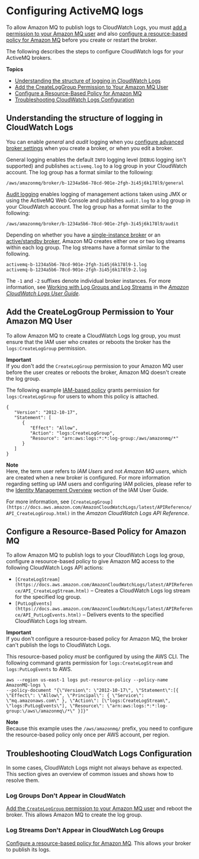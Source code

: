 # Configuring ActiveMQ logs<a name="configure-logging-monitoring-activemq"></a>

To allow Amazon MQ to publish logs to CloudWatch Logs, you must [add a permission to your Amazon MQ user](#security-logging-monitoring-configure-cloudwatch-permissions) and also [configure a resource\-based policy for Amazon MQ](#security-logging-monitoring-configure-cloudwatch-resource-permissions) before you create or restart the broker\.

The following describes the steps to configure CloudWatch logs for your ActiveMQ brokers\.

**Topics**
+ [Understanding the structure of logging in CloudWatch Logs](#security-logging-monitoring-configure-cloudwatch-structure)
+ [Add the CreateLogGroup Permission to Your Amazon MQ User](#security-logging-monitoring-configure-cloudwatch-permissions)
+ [Configure a Resource\-Based Policy for Amazon MQ](#security-logging-monitoring-configure-cloudwatch-resource-permissions)
+ [Troubleshooting CloudWatch Logs Configuration](#security-logging-monitoring-configure-cloudwatch-troubleshoot)

## Understanding the structure of logging in CloudWatch Logs<a name="security-logging-monitoring-configure-cloudwatch-structure"></a>

You can enable *general* and *audit* logging when you [configure advanced broker settings](amazon-mq-creating-configuring-broker.md#configure-advanced-broker-settings-console) when you create a broker, or when you edit a broker\.

General logging enables the default `INFO` logging level \(`DEBUG` logging isn't supported\) and publishes `activemq.log` to a log group in your CloudWatch account\. The log group has a format similar to the following:

```
/aws/amazonmq/broker/b-1234a5b6-78cd-901e-2fgh-3i45j6k178l9/general
```

[Audit logging](http://activemq.apache.org/audit-logging.html) enables logging of management actions taken using JMX or using the ActiveMQ Web Console and publishes `audit.log` to a log group in your CloudWatch account\. The log group has a format similar to the following:

```
/aws/amazonmq/broker/b-1234a5b6-78cd-901e-2fgh-3i45j6k178l9/audit
```

Depending on whether you have a [single\-instance broker](single-broker-deployment.md) or an [active/standby broker](active-standby-broker-deployment.md), Amazon MQ creates either one or two log streams within each log group\. The log streams have a format similar to the following\.

```
activemq-b-1234a5b6-78cd-901e-2fgh-3i45j6k178l9-1.log
activemq-b-1234a5b6-78cd-901e-2fgh-3i45j6k178l9-2.log
```

The `-1` and `-2` suffixes denote individual broker instances\. For more information, see [Working with Log Groups and Log Streams](https://docs.aws.amazon.com/AmazonCloudWatch/latest/logs/Working-with-log-groups-and-streams.html) in the *[Amazon CloudWatch Logs User Guide](https://docs.aws.amazon.com/AmazonCloudWatch/latest/logs/)*\. 

## Add the CreateLogGroup Permission to Your Amazon MQ User<a name="security-logging-monitoring-configure-cloudwatch-permissions"></a>

To allow Amazon MQ to create a CloudWatch Logs log group, you must ensure that the IAM user who creates or reboots the broker has the `logs:CreateLogGroup` permission\.

**Important**  
If you don't add the `CreateLogGroup` permission to your Amazon MQ user before the user creates or reboots the broker, Amazon MQ doesn't create the log group\.

The following example [IAM\-based policy](https://docs.aws.amazon.com/AmazonCloudWatch/latest/logs/iam-access-control-overview-cwl.html#identity-based-policies-cwl) grants permission for `logs:CreateLogGroup` for users to whom this policy is attached\.

```
{
   "Version": "2012-10-17",
   "Statement": [
      {
         "Effect": "Allow",
         "Action": "logs:CreateLogGroup",
         "Resource": "arn:aws:logs:*:*:log-group:/aws/amazonmq/*"
      }
   ]
}
```

**Note**  
Here, the term user refers to *IAM Users* and not *Amazon MQ users*, which are created when a new broker is configured\. For more information regarding setting up IAM users and configuring IAM policies, please refer to the [Identity Management Overview](https://docs.aws.amazon.com/IAM/latest/UserGuide/introduction_identity-management.html) section of the IAM User Guide\. 

For more information, see `[CreateLogGroup](https://docs.aws.amazon.com/AmazonCloudWatchLogs/latest/APIReference/API_CreateLogGroup.html)` in the *Amazon CloudWatch Logs API Reference*\.

## Configure a Resource\-Based Policy for Amazon MQ<a name="security-logging-monitoring-configure-cloudwatch-resource-permissions"></a>

To allow Amazon MQ to publish logs to your CloudWatch Logs log group, configure a resource\-based policy to give Amazon MQ access to the following CloudWatch Logs API actions:
+ `[CreateLogStream](https://docs.aws.amazon.com/AmazonCloudWatchLogs/latest/APIReference/API_CreateLogStream.html)` – Creates a CloudWatch Logs log stream for the specified log group\.
+ `[PutLogEvents](https://docs.aws.amazon.com/AmazonCloudWatchLogs/latest/APIReference/API_PutLogEvents.html)` – Delivers events to the specified CloudWatch Logs log stream\.

**Important**  
If you don't configure a resource\-based policy for Amazon MQ, the broker can't publish the logs to CloudWatch Logs\.

This resource\-based policy *must* be configured by using the AWS CLI\. The following command grants permission for `logs:CreateLogStream` and `logs:PutLogEvents` to AWS\.

```
aws --region us-east-1 logs put-resource-policy --policy-name AmazonMQ-logs \
--policy-document "{\"Version\": \"2012-10-17\", \"Statement\":[{ \"Effect\": \"Allow\", \"Principal\": { \"Service\": \"mq.amazonaws.com\" }, \"Action\": [\"logs:CreateLogStream\", \"logs:PutLogEvents\"], \"Resource\": \"arn:aws:logs:*:*:log-group:\/aws\/amazonmq\/*\" }]}"
```

**Note**  
Because this example uses the `/aws/amazonmq/` prefix, you need to configure the resource\-based policy only once per AWS account, per region\.

## Troubleshooting CloudWatch Logs Configuration<a name="security-logging-monitoring-configure-cloudwatch-troubleshoot"></a>

In some cases, CloudWatch Logs might not always behave as expected\. This section gives an overview of common issues and shows how to resolve them\.

### Log Groups Don't Appear in CloudWatch<a name="security-logging-monitoring-configure-cloudwatch-do-not-appear"></a>

[Add the `CreateLogGroup` permission to your Amazon MQ user](#security-logging-monitoring-configure-cloudwatch-permissions) and reboot the broker\. This allows Amazon MQ to create the log group\.

### Log Streams Don't Appear in CloudWatch Log Groups<a name="security-logging-monitoring-configure-cloudwatch-streams-do-not-appear"></a>

[Configure a resource\-based policy for Amazon MQ](#security-logging-monitoring-configure-cloudwatch-resource-permissions)\. This allows your broker to publish its logs\.
